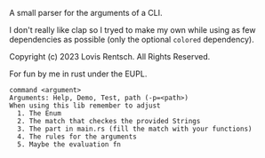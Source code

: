 A small parser for the arguments of a CLI. 

I don't really like clap so I tryed to make my own while using as few dependencies as possible (only the optional `colored` dependency).

Copyright (c) 2023 Lovis Rentsch. All Rights Reserved.

For fun by me in rust under the EUPL.

```
command <argument>
Arguments: Help, Demo, Test, path (-p=<path>)
When using this lib remember to adjust
  1. The Enum
  2. The match that checkes the provided Strings
  3. The part in main.rs (fill the match with your functions)
  4. The rules for the arguments
  5. Maybe the evaluation fn
```
